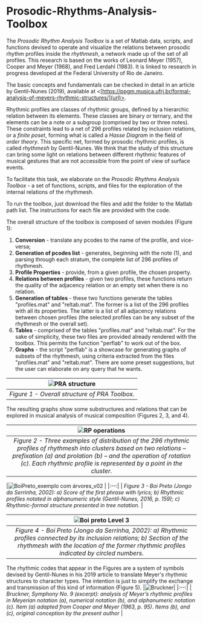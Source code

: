 # Prosodic-Rhythms-Analysis-Toolbox
The _Prosodic Rhythm Analysis Toolbox_ is a set of Matlab data, scripts, and functions devised to operate and visualize the relations between prosodic rhythm profiles inside the _rhythmesh_, a network made up of the set of all profiles. This research is based on the works of Leonard Meyer (1957), Cooper and Meyer (1968), and Fred Lerdahl (1983). It is linked to research in progress developed at the Federal University of Rio de Janeiro.

The basic concepts and fundamentals can be checked in detail in an article by Gentil-Nunes (2019), available at <[https://ppgm.musica.ufrj.br/formal-analysis-of-meyers-rhythmic-structures/](url)>.

Rhythmic profiles are classes of rhythmic groups, defined by a hierarchic relation between its elements. These classes are binary or ternary, and the elements can be a note or a subgroup (comprised by two or three notes). These constraints lead to a net of 296 profiles related by inclusion relations, or a _finite_ _poset_, forming what is called a _Hasse Diagram_ in the field of _order theory_. This specific net, formed by prosodic rhythmic profiles, is called _rhythmesh_ by Gentil-Nunes. We think that the study of this structure can bring some light on relations between different rhythmic features of musical gestures that are not accessible from the point of view of surface events.

To facilitate this task, we elaborate on the _Prosodic Rhythms Analysis Toolbox_ - a set of functions, scripts, and files for the exploration of the internal relations of the rhythmesh.

To run the toolbox, just download the files and add the folder to the Matlab path list. The instructions for each file are provided with the code.

The overall structure of the toolbox is composed of seven modules (Figure 1):
1. **Conversion** - translate any pcodes to the name of the profile, and vice-versa;
2. **Generation of pcodes list** - generates, beginning with the note (1), and parsing through each stratum, the complete list of 296 profiles of rhythmesh.
3. **Profile Properties** - provide, from a given profile, the chosen property. 
4. **Relations between profiles** - given two profiles, these functions return the quality of the adjacency relation or an empty set when there is no relation.
5. **Generation of tables** - these two functions generate the tables "profiles.mat" and "reltab.mat". The former is a list of the 296 profiles with all its properties. The latter is a list of all adjacency relations between chosen profiles (the selected profiles can be any subset of the rhythmesh or the overall set).
6. **Tables** - comprised of the tables "profiles.mat" and "reltab.mat". For the sake of simplicity, these two files are provided already rendered with the toolbox. This permits the function "perflab" to work out of the box.
7. **Graphs** - the script "perflab" is a showcase for generating graphs of subsets of the rhythmesh, using criteria extracted from the files "profiles.mat" and "reltab.mat". There are some preset suggestions, but the user can elaborate on any query that he wants.

|![PRA structure](https://github.com/Pauxygnunes/Prosodic-Rhythm-Analysis-Toolbox/assets/30673056/6e392dd3-a684-47dd-8a6a-986d15f81645)|
|:--:| 
| *Figure 1 - Overall structure of PRA Toolbox.* |

The resulting graphs show some substructures and relations that can be explored in musical analysis of musical composition (Figures 2, 3, and 4).

|![RP operations](https://github.com/Pauxygnunes/Prosodic-Rhythm-Analysis-Toolbox/assets/30673056/fdca217a-1643-413c-96ed-714d58bf02d9)|
|:--:| 
| *Figure 2 - Three examples of distribution of the 296 rhythmic profiles of rhythmesh into clusters based on two relations – prefixation (a) and prolation (b) – and the operation of rotation (c). Each rhythmic profile is represented by a point in the cluster.* |

|![BoiPreto_exemplo com árvores_v02](https://github.com/Pauxygnunes/Prosodic-Rhythm-Analysis-Toolbox/assets/30673056/633dfc7b-269a-4549-8165-84b57bd7ebfb)
|
|:--:| 
| *Figure 3 - Boi Preto (Jongo da Serrinha, 2002): a) Score of the first phrase with lyrics; b) Rhythmic profiles notated in alphanumeric style (Gentil-Nunes, 2016, p. 159); c)  Rhythmic-formal structure presented in tree notation.* |

|![Boi preto Level 3](https://github.com/Pauxygnunes/Prosodic-Rhythm-Analysis-Toolbox/assets/30673056/6bff4640-685d-4582-8c02-9b9c71340b1a)|
|:--:| 
| *Figure 4 - Boi Preto (Jongo da Serrinha, 2002): a) Rhythmic profiles connected by its inclusion relations; b) Section of the rhythmesh with the location of the former rhythmic profiles indicated by circled numbers.* |

The rhythmic codes that appear in the Figures are a system of symbols devised by Gentil-Nunes in his 2019 article to translate Meyer's rhythmic structures to character types. The intention is just to simplify the exchange and transmission of this kind of information (Figure 5).
|![Bruckner](https://github.com/Pauxygnunes/Prosodic-Rhythm-Analysis-Toolbox/assets/30673056/ed29a43f-c5b9-46bd-9e39-fecd18365ad0)|
|:--:|
| *Bruckner, Symphony No. 9 (excerpt): analysis of Meyer’s rhythmic profiles in Meyerian notation (a), numerical notation (b), and alphanumeric notation (c). Item (a) adapted from Cooper and Meyer (1963, p. 95). Items (b), and (c), original conception by the present author* |

